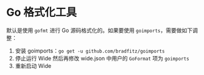 # Go 格式化工具

默认是使用 `gofmt` 进行 Go 源码格式化的。如果要使用 `goimports`，需要做如下调整：

1. 安装 goimports：`go get -u github.com/bradfitz/goimports`
2. 停止运行 Wide 然后再修改 wide.json 中用户的 `GoFormat` 项为 `goimports`
3. 重新启动 Wide

